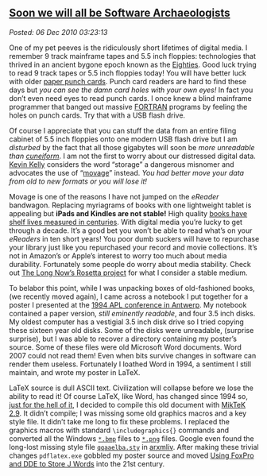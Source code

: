  
[Soon we will all be Software Archaeologists](https://bakerjd99.wordpress.com/2010/12/06/soon-we-will-all-be-software-archeologists/)
-----------------------------------------------------------------------------------------------------------------------------------

*Posted: 06 Dec 2010 03:23:13*

One of my pet peeves is the ridiculously short lifetimes of digital
media. I remember 9 track mainframe tapes and 5.5 inch floppies:
technologies that thrived in an ancient bygone epoch known as the
[Eighties](https://www.google.com/images?hl=en\&q=the+eighties\&um=1\&ie=UTF-8\&source=univ\&ei=LrgCTfL1A4fEnAesmuTlDQ\&sa=X\&oi=image\_result\_group\&ct=title\&resnum=1\&ved=0CCkQsAQwAA\&biw=888\&bih=495).
Good luck trying to read 9 track tapes or 5.5 inch floppies today! You
will have better luck with older [paper punch
cards](https://www.computerhistory.org/collections/accession/102688725).
Punch card readers are hard to find these days but *you can see the damn
card holes with your own eyes!* In fact you don’t even need eyes to read
punch cards. I once knew a blind mainframe programmer that banged out
massive [FORTRAN](https://en.wikipedia.org/wiki/Fortran) programs by
feeling the holes on punch cards. Try that with a USB flash drive.

Of course I appreciate that you can stuff the data from an entire filing
cabinet of 5.5 inch floppies onto one modern USB flash drive but I am
*disturbed* by the fact that all those gigabytes will soon be *more
unreadable than
[cuneiform](https://en.wikipedia.org/wiki/Cuneiform\_script)*. I am not
the first to worry about our distressed digital data. [Kevin
Kelly](https://kk.org/) considers the word “storage” a dangerous misnomer
and advocates the use of
“[movage](https://www.kk.org/thetechnium/archives/2008/12/movage.php)”
instead. *You had better move your data from old to new formats or you
will lose it!*

Movage is one of the reasons I have not jumped on the *eReader*
bandwagon. Replacing myriagrams of books with one lightweight tablet is
appealing but **iPads and Kindles are not stable!** High quality [books
have shelf lives measured in
centuries](https://news.bbc.co.uk/2/hi/entertainment/3696333.stm). With
digital media you’re lucky to get through a decade. It’s a good bet you
won’t be able to read what’s on your *eReaders* in ten short years! You
poor dumb suckers will have to repurchase your library just like you
repurchased your record and movie collections. It’s not in Amazon’s or
Apple’s interest to worry too much about media durability. Fortunately
some people do worry about media stability. Check out [The Long Now’s
Rosetta project](https://www.rosettaproject.org/disk/concept/) for what I
consider a stable medium.

To belabor this point, while I was unpacking boxes of old-fashioned
books, (we recently moved again), I came across a notebook I put
together for a poster I presented at the [1994 APL conference in
Antwerp](https://www.sigapl.org/proceedings94.htm). My notebook contained
a paper version, *still eminently readable*, and four 3.5 inch disks. My
oldest computer has a vestigial 3.5 inch disk drive so I tried copying
these sixteen year old disks. Some of the disks were unreadable,
(surprise surprise), but I was able to recover a directory containing my
poster’s source. Some of these files were old Microsoft Word documents.
Word 2007 could not read them! Even when bits survive changes in
software can render them useless. Fortunately I loathed Word in 1994, a
sentiment I still maintain, and wrote my poster in LaTeX.

LaTeX source is dull ASCII text. Civilization will collapse before we
lose the ability to read it! Of course LaTeX, like Word, has changed
since 1994 so, [just for the hell of
it](https://www.youtube.com/watch?v=RK9sO7Cjy-8), I decided to compile
this old document with [MikTeK 2.9](https://miktex.org/). It didn’t
compile; I was missing some old graphics macros and a key style file. It
didn’t take me long to fix these problems. I replaced the graphics
macros with standard `\includegraphics{}` commands and converted all the
Windows [`*.bmp`](https://www.fileinfo.com/extension/bmp) files to
[`*.png`](https://www.fileinfo.com/extension/png) files. Google even
found the long-lost missing style file
[`qqaaelba.sty`](https://arxmliv.kwarc.info/macro\_sty\_detail.php?filename=qqaaelba.sty)
in [arxmliv](https://arxmliv.kwarc.info/). After making these trivial
changes `pdflatex.exe` gobbled my poster source and moved [Using FoxPro
and DDE to Store J
Words](https://docs.google.com/leaf?id=0B3hRbt360vl5NDliYzllMzYtMTc2Ni00YzVhLWIyNDAtYmUzN2I0OTkxYjEx\&sort=name\&layout=list\&num=50)
into the 21st century.

